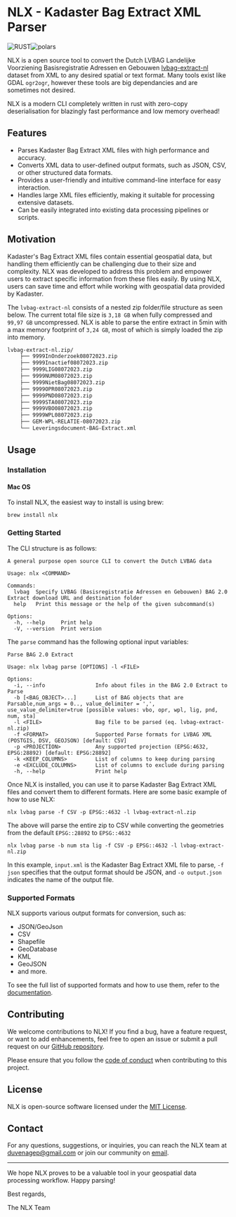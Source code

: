 # NLX - Kadaster Bag Extract XML Parser 
![RUST](https://img.shields.io/badge/Rust-000000?style=for-the-badge&logo=rust&logoColor=white)![polars](https://camo.githubusercontent.com/1fe374024cb4399bc5602bee62207cebbf17f7e6217f96668d2744f86e328667/68747470733a2f2f696d672e736869656c64732e696f2f7374617469632f76313f7374796c653d666f722d7468652d6261646765266d6573736167653d506f6c61727326636f6c6f723d434437393243266c6f676f3d506f6c617273266c6f676f436f6c6f723d464646464646266c6162656c3d)


NLX is a open source tool to convert the Dutch LVBAG Landelijke Voorziening Basisregistratie Adressen en Gebouwen [lvbag-extract-nl](https://www.kadaster.nl/zakelijk/producten/adressen-en-gebouwen/bag-2.0-extract) dataset from XML to any desired spatial or text format. Many tools exist like GDAL `ogr2ogr`, however these tools are big dependancies and are sometimes not desired. 

NLX is a modern CLI completely written in rust with zero-copy deserialisation for blazingly fast performance and low memory overhead!

## Features

- Parses Kadaster Bag Extract XML files with high performance and accuracy.
- Converts XML data to user-defined output formats, such as JSON, CSV, or other structured data formats.
- Provides a user-friendly and intuitive command-line interface for easy interaction.
- Handles large XML files efficiently, making it suitable for processing extensive datasets.
- Can be easily integrated into existing data processing pipelines or scripts.

## Motivation

Kadaster's Bag Extract XML files contain essential geospatial data, but handling them efficiently can be challenging due to their size and complexity. NLX was developed to address this problem and empower users to extract specific information from these files easily. By using NLX, users can save time and effort while working with geospatial data provided by Kadaster.

The `lvbag-extract-nl` consists of a nested zip folder/file structure as seen below. The current total file size is `3,18 GB` when fully compressed and `99,97 GB` uncompressed. NLX is able to parse the entire extract in 5min with a max memory footprint of `3,24 GB`, most of which is simply loaded the zip into memory. 

```bash
lvbag-extract-nl.zip/
	├── 9999InOnderzoek08072023.zip
	├── 9999Inactief08072023.zip
	├── 9999LIG08072023.zip
	├── 9999NUM08072023.zip
	├── 9999NietBag08072023.zip
	├── 9999OPR08072023.zip
	├── 9999PND08072023.zip
	├── 9999STA08072023.zip
	├── 9999VBO08072023.zip
	├── 9999WPL08072023.zip
	├── GEM-WPL-RELATIE-08072023.zip
	└── Leveringsdocument-BAG-Extract.xml
```

## Usage

### Installation
#### Mac OS

To install NLX, the easiest way to install is using brew:

```
brew install nlx
```

### Getting Started

The CLI structure is as follows:
```
A general purpose open source CLI to convert the Dutch LVBAG data

Usage: nlx <COMMAND>

Commands:
  lvbag  Specify LVBAG (Basisregistratie Adressen en Gebouwen) BAG 2.0 Extract download URL and destination folder
  help   Print this message or the help of the given subcommand(s)

Options:
  -h, --help     Print help
  -V, --version  Print version
```
The `parse` command has the following optional input variables:
```
Parse BAG 2.0 Extract

Usage: nlx lvbag parse [OPTIONS] -l <FILE>

Options:
  -i, --info                Info about files in the BAG 2.0 Extract to Parse
  -b [<BAG_OBJECT>...]      List of BAG objects that are Parsable,num_args = 0.., value_delimiter = ',', use_value_delimiter=true [possible values: vbo, opr, wpl, lig, pnd, num, sta]
  -l <FILE>                 Bag file to be parsed (eq. lvbag-extract-nl.zip)
  -f <FORMAT>               Supported Parse formats for LVBAG XML (POSTGIS, DSV, GEOJSON) [default: CSV]
  -p <PROJECTION>           Any supported projection (EPSG:4632, EPSG:28892) [default: EPSG:28892]
  -k <KEEP_COLUMNS>         List of columns to keep during parsing
  -e <EXCLUDE_COLUMNS>      List of columns to exclude during parsing
  -h, --help                Print help
```


Once NLX is installed, you can use it to parse Kadaster Bag Extract XML files and convert them to different formats. Here are some basic example of how to use NLX:

```
nlx lvbag parse -f CSV -p EPSG::4632 -l lvbag-extract-nl.zip
```
The above will parse the entire zip to CSV while converting the geometries from the default `EPSG::28892` to `EPSG::4632` 

```
nlx lvbag parse -b num sta lig -f CSV -p EPSG::4632 -l lvbag-extract-nl.zip
```


In this example, `input.xml` is the Kadaster Bag Extract XML file to parse, `-f json` specifies that the output format should be JSON, and `-o output.json` indicates the name of the output file.

### Supported Formats

NLX supports various output formats for conversion, such as:

- JSON/GeoJson
- CSV
- Shapefile
- GeoDatabase
- KML
- GeoJSON
- and more.

To see the full list of supported formats and how to use them, refer to the [documentation](https://github.com/duvenagep/BAG-Converter).

## Contributing

We welcome contributions to NLX! If you find a bug, have a feature request, or want to add enhancements, feel free to open an issue or submit a pull request on our [GitHub repository](https://github.com/duvenagep/BAG-Converter).

Please ensure that you follow the [code of conduct](https://example.com/nlx/docs/contributing) when contributing to this project.

## License

NLX is open-source software licensed under the [MIT License](https://example.com/nlx/LICENSE).

## Contact

For any questions, suggestions, or inquiries, you can reach the NLX team at duvenagep@gmail.com or join our community on [email](duvenagep@gmail.com).

---

We hope NLX proves to be a valuable tool in your geospatial data processing workflow. Happy parsing!

Best regards,

The NLX Team
